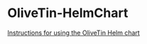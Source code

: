 # OliveTin-HelmChart

[Instructions for using the OliveTin Helm chart](https://docs.olivetin.app/_installation_on_kubernetes_with_helm.html)
